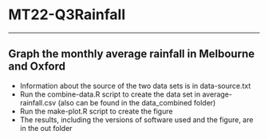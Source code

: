 # MT22-Q3Rainfall

---

## Graph the monthly average rainfall in Melbourne and Oxford
- Information about the source of the two data sets is in data-source.txt
- Run the combine-data.R script to create the data set in average-rainfall.csv (also can be found in the data_combined folder)
- Run the make-plot.R script to create the figure
- The results, including the versions of software used and the figure, are in the out folder
